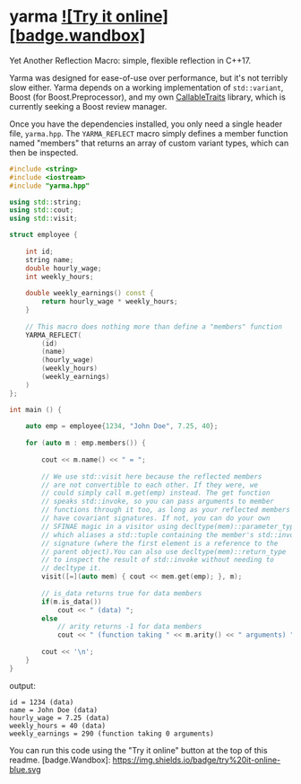 # yarma <a target="_blank" href="http://melpon.org/wandbox/permlink/hZnwSkd4gmaX8uXR">![Try it online][badge.wandbox]</a>
Yet Another Reflection Macro: simple, flexible reflection in C++17.

Yarma was designed for ease-of-use over performance, but it's not terribly slow either. Yarma depends on a working implementation of `std::variant`, Boost (for Boost.Preprocessor), and my own [CallableTraits](https://github.com/badair/callable_traits) library, which is currently seeking a Boost review manager.

Once you have the dependencies installed, you only need a single header file, `yarma.hpp`. The `YARMA_REFLECT` macro simply defines a member function named "members" that returns an array of custom variant types, which can then be inspected.

```cpp
#include <string>
#include <iostream>
#include "yarma.hpp"

using std::string;
using std::cout;
using std::visit;

struct employee {
    
    int id;
    string name;
    double hourly_wage;
    int weekly_hours;
    
    double weekly_earnings() const {
        return hourly_wage * weekly_hours;
    }
    
    // This macro does nothing more than define a "members" function
    YARMA_REFLECT(
        (id)
        (name)
        (hourly_wage)
        (weekly_hours)
        (weekly_earnings)
    )
};

int main () {
    
    auto emp = employee{1234, "John Doe", 7.25, 40};
    
    for (auto m : emp.members()) {
        
        cout << m.name() << " = ";
        
        // We use std::visit here because the reflected members
        // are not convertible to each other. If they were, we
        // could simply call m.get(emp) instead. The get function
        // speaks std::invoke, so you can pass arguments to member
        // functions through it too, as long as your reflected members
        // have covariant signatures. If not, you can do your own
        // SFINAE magic in a visitor using decltype(mem)::parameter_types,
        // which aliases a std::tuple containing the member's std::invoke
        // signature (where the first element is a reference to the
        // parent object).You can also use decltype(mem)::return_type
        // to inspect the result of std::invoke without needing to
        // decltype it.
        visit([=](auto mem) { cout << mem.get(emp); }, m);
        
        // is_data returns true for data members
        if(m.is_data())
            cout << " (data) ";   
        else
            // arity returns -1 for data members
            cout << " (function taking " << m.arity() << " arguments) ";
        
        cout << '\n';
    }
}
```

output:
```console
id = 1234 (data) 
name = John Doe (data) 
hourly_wage = 7.25 (data) 
weekly_hours = 40 (data) 
weekly_earnings = 290 (function taking 0 arguments) 
```
You can run this code using the "Try it online" button at the top of this readme.
[badge.Wandbox]: https://img.shields.io/badge/try%20it-online-blue.svg
